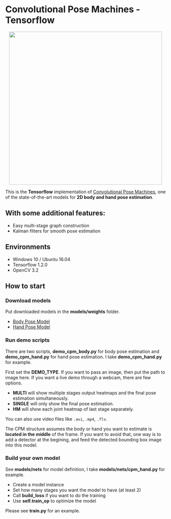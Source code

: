 # Convolutional Pose Machines - Tensorflow

<p align="center">
    <img src="https://github.com/timctho/ConvolutionalPoseMachines-Tensorflow/raw/master/cpm_hand.gif", width="480">
</p>

This is the **Tensorflow** implementation of [Convolutional Pose Machines](https://github.com/shihenw/convolutional-pose-machines-release), one of the state-of-the-art models for **2D body and hand pose estimation**.

## With some additional features:
 - Easy multi-stage graph construction
 - Kalman filters for smooth pose estimation

## Environments
 - Windows 10 / Ubuntu 16.04
 - Tensorflow 1.2.0
 - OpenCV 3.2

## How to start
### Download models
Put downloaded models in the **models/weights** folder.
 - [Body Pose Model](https://drive.google.com/open?id=0Bx1hAYkcBwqnX01MN3hoUk1kUjA)
 - [Hand Pose Model](https://drive.google.com/open?id=0Bx1hAYkcBwqnSU9lSm5Ya3B1VTg)

### Run demo scripts
There are two scripts, **demo_cpm_body.py** for body pose estimation and **demo_cpm_hand.py** for hand pose estimation. 
I take **demo_cpm_hand.py** for example.

First set the **DEMO_TYPE**. If you want to pass an image, then put the path to image here. 
If you want a live demo through a webcam, there are few options. 
 - **MULTI** will show multiple stages output heatmaps and the final pose estimation simultaneously. 
 - **SINGLE** will only show the final pose estimation. 
 - **HM** will show each joint heatmap of last stage separately.

You can also use video files like `.avi`, `.mp4`, `.flv`.

The CPM structure assumes the body or hand you want to estimate is **located in the middle** of the frame.
If you want to avoid that, one way is to add a detector at the begining, and feed the detected bounding box image into this model.

### Build your own model
See **models/nets** for model definition, I take **models/nets/cpm_hand.py** for example.
 - Create a model instance
 - Set how many stages you want the model to have (at least 2)
 - Call **build_loss** if you want to do the training
 - Use **self.train_op** to optimize the model

Please see **train.py** for an example.

